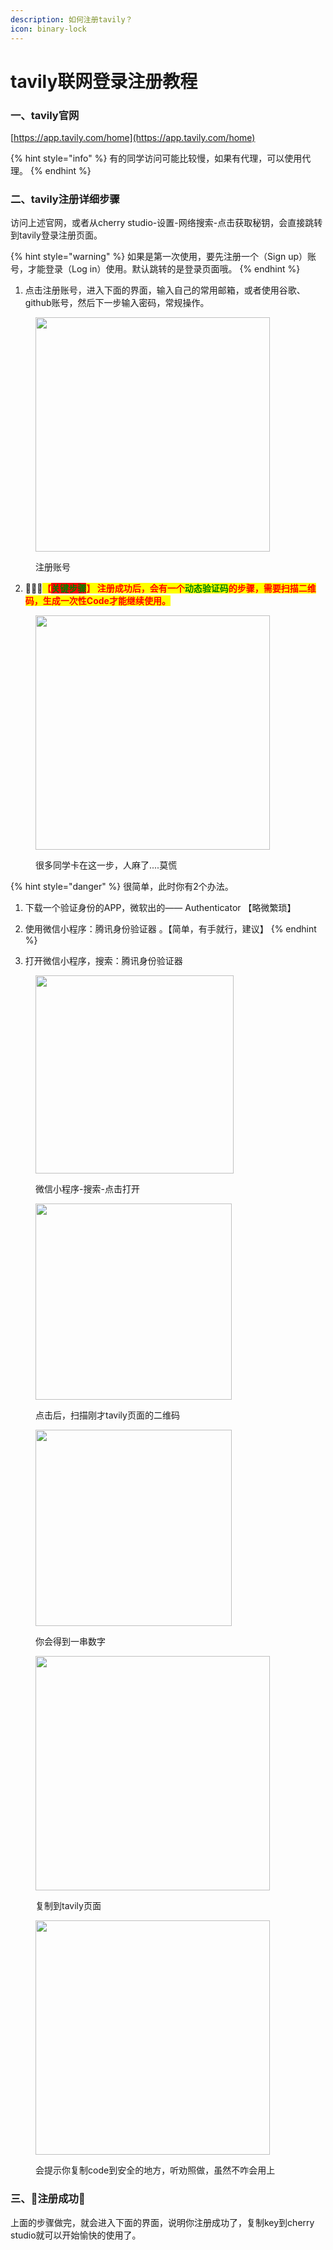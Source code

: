 ```yaml
---
description: 如何注册tavily？
icon: binary-lock
---
```


# tavily联网登录注册教程

### 一、tavily官网

[https://app.tavily.com/home](https://app.tavily.com/home)

{% hint style="info" %}
有的同学访问可能比较慢，如果有代理，可以使用代理。
{% endhint %}

### 二、tavily注册详细步骤

访问上述官网，或者从cherry studio-设置-网络搜索-点击获取秘钥，会直接跳转到tavily登录注册页面。

{% hint style="warning" %}
如果是第一次使用，要先注册一个（Sign up）账号，才能登录（Log in）使用。默认跳转的是登录页面哦。
{% endhint %}

1. 点击注册账号，进入下面的界面，输入自己的常用邮箱，或者使用谷歌、github账号，然后下一步输入密码，常规操作。

<figure><img src="../../.gitbook/assets/image (117).png" alt="" width="375"><figcaption><p>注册账号</p></figcaption></figure>

2. 🚨🚨🚨<mark style="color:red;">**【**</mark><mark style="color:green;background-color:red;">**关键步骤**</mark><mark style="color:red;">**】 注册成功后，会有一个**</mark><mark style="color:green;">**动态验证码**</mark><mark style="color:red;">**的步骤，需要扫描二维码，生成一次性Code才能继续使用。**</mark>

<figure><img src="../../.gitbook/assets/image (118).png" alt="" width="375"><figcaption><p>很多同学卡在这一步，人麻了....莫慌</p></figcaption></figure>

{% hint style="danger" %}
很简单，此时你有2个办法。

1. 下载一个验证身份的APP，微软出的—— Authenticator  【略微繁琐】
2. 使用微信小程序：腾讯身份验证器 。【简单，有手就行，建议】
{% endhint %}

3. 打开微信小程序，搜索：腾讯身份验证器

<figure><img src="../../.gitbook/assets/image (119).png" alt="" width="317"><figcaption><p>微信小程序-搜索-点击打开</p></figcaption></figure>



<figure><img src="../../.gitbook/assets/image (120).png" alt="" width="314"><figcaption><p>点击后，扫描刚才tavily页面的二维码</p></figcaption></figure>

<figure><img src="../../.gitbook/assets/image (123).png" alt="" width="314"><figcaption><p>你会得到一串数字</p></figcaption></figure>

<figure><img src="../../.gitbook/assets/image (122).png" alt="" width="375"><figcaption><p>复制到tavily页面</p></figcaption></figure>

<figure><img src="../../.gitbook/assets/image (124).png" alt="" width="375"><figcaption><p>会提示你复制code到安全的地方，听劝照做，虽然不咋会用上</p></figcaption></figure>



### 三、🎉注册成功🎉

上面的步骤做完，就会进入下面的界面，说明你注册成功了，复制key到cherry studio就可以开始愉快的使用了。

<figure><img src="../../.gitbook/assets/image (114).png" alt=""><figcaption></figcaption></figure>

